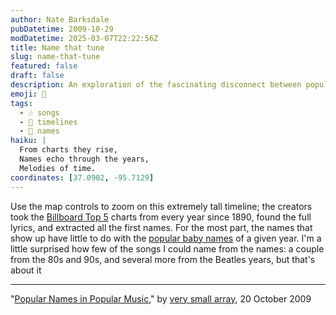 ```yaml
---
author: Nate Barksdale
pubDatetime: 2009-10-29
modDatetime: 2025-03-07T22:22:56Z
title: Name that tune
slug: name-that-tune
featured: false
draft: false
description: An exploration of the fascinating disconnect between popular baby names and the names featured in Billboard Top 5 songs over the decades, showcasing a timeline of cultural evolution in music.
emoji: 🎤
tags:
  - 🎶 songs
  - 📅 timelines
  - 👶 names
haiku: |
  From charts they rise,  
  Names echo through the years,  
  Melodies of time.
coordinates: [37.0902, -95.7129]
---
```


Use the map controls to zoom on this extremely tall timeline; the creators took the [Billboard Top 5](http://waxy.org/2008/05/the_whitburn_project/) charts from every year since 1890, found the full lyrics, and extracted all the first names. For the most part, the names that show up have little to do with the [popular baby names](http://www.ssa.gov/OACT/babynames/) of a given year. I'm a little surprised how few of the songs I could name from the names: a couple from the 80s and 90s, and several more from the Beatles years, but that's about it

---

"[Popular Names in Popular Music](http://www.verysmallarray.com/?p=901)," by [very small array](http://www.verysmallarray.com/?p=901), 20 October 2009
